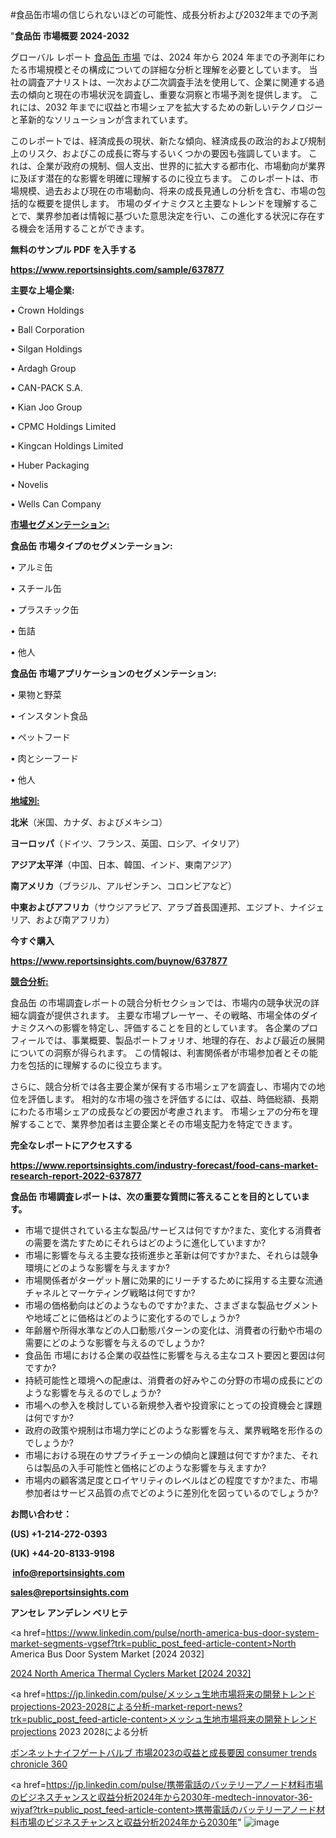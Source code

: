 #食品缶市場の信じられないほどの可能性、成長分析および2032年までの予測

"<strong>食品缶 市場概要 2024-2032</strong>

グローバル レポート <a href=https://www.reportsinsights.com/sample/637877>食品缶 市場</a> では、2024 年から 2024 年までの予測年にわたる市場規模とその構成についての詳細な分析と理解を必要としています。 当社の調査アナリストは、一次および二次調査手法を使用して、企業に関連する過去の傾向と現在の市場状況を調査し、重要な洞察と市場予測を提供します。 これには、2032 年までに収益と市場シェアを拡大​​するための新しいテクノロジーと革新的なソリューションが含まれています。

このレポートでは、経済成長の現状、新たな傾向、経済成長の政治的および規制上のリスク、およびこの成長に寄与するいくつかの要因も強調しています。 これは、企業が政府の規制、個人支出、世界的に拡大する都市化、市場動向が業界に及ぼす潜在的な影響を明確に理解するのに役立ちます。 このレポートは、市場規模、過去および現在の市場動向、将来の成長見通しの分析を含む、市場の包括的な概要を提供します。 市場のダイナミクスと主要なトレンドを理解することで、業界参加者は情報に基づいた意思決定を行い、この進化する状況に存在する機会を活用することができます。

<strong><b>無料のサンプル PDF を入手する</b></strong>

<a href=https://www.reportsinsights.com/sample/637877><strong><u>https://www.reportsinsights.com/sample/637877</u></strong></a>

<strong>主要な上場企業:</strong>

• Crown Holdings

• Ball Corporation

• Silgan Holdings

• Ardagh Group

• CAN-PACK S.A.

• Kian Joo Group

• CPMC Holdings Limited

• Kingcan Holdings Limited

• Huber Packaging

• Novelis

• Wells Can Company

<strong><u>市場セグメンテーション</u></strong><strong><u>:</u></strong>

<strong>食品缶 市場タイプのセグメンテーション:</strong>

• アルミ缶

• スチール缶

• プラスチック缶

• 缶詰

• 他人

<strong>食品缶 市場アプリケーションのセグメンテーション:</strong>

• 果物と野菜

• インスタント食品

• ペットフード

• 肉とシーフード

• 他人

<strong><u>地域別</u></strong><strong><u>:</u></strong>

<strong>北米</strong>（米国、カナダ、およびメキシコ）

<strong>ヨーロッパ</strong>（ドイツ、フランス、英国、ロシア、イタリア）

<strong>アジア太平洋</strong>（中国、日本、韓国、インド、東南アジア）

<strong>南アメリカ</strong>（ブラジル、アルゼンチン、コロンビアなど）

<strong>中東およびアフリカ</strong>（サウジアラビア、アラブ首長国連邦、エジプト、ナイジェリア、および南アフリカ）

<strong>今すぐ購入</strong>

<a href=https://www.reportsinsights.com/buynow/637877><strong><u>https://www.reportsinsights.com/buynow/637877</u></strong></a>

<strong><u>競合分析:</u></strong>

食品缶 の市場調査レポートの競合分析セクションでは、市場内の競争状況の詳細な調査が提供されます。 主要な市場プレーヤー、その戦略、市場全体のダイナミクスへの影響を特定し、評価することを目的としています。 各企業のプロフィールでは、事業概要、製品ポートフォリオ、地理的存在、および最近の展開についての洞察が得られます。 この情報は、利害関係者が市場参加者とその能力を包括的に理解するのに役立ちます。

さらに、競合分析では各主要企業が保有する市場シェアを調査し、市場内での地位を評価します。 相対的な市場の強さを評価するには、収益、時価総額、長期にわたる市場シェアの成長などの要因が考慮されます。 市場シェアの分布を理解することで、業界参加者は主要企業とその市場支配力を特定できます。

<strong>完全なレポートにアクセスする</strong>

<a href=https://www.reportsinsights.com/industry-forecast/food-cans-market-research-report-2022-637877><strong><u><b>https://www.reportsinsights.com/industry-forecast/food-cans-market-research-report-2022-637877</b></u></strong></a>

<strong><b>食品缶 市場調査レポートは、次の重要な質問に答えることを目的としています。</b></strong>
<ul>
  <li>市場で提供されている主な製品/サービスは何ですか?また、変化する消費者の需要を満たすためにそれらはどのように進化していますか?</li>
  <li>市場に影響を与える主要な技術進歩と革新は何ですか?また、それらは競争環境にどのような影響を与えますか?</li>
  <li>市場関係者がターゲット層に効果的にリーチするために採用する主要な流通チャネルとマーケティング戦略は何ですか?</li>
  <li>市場の価格動向はどのようなものですか?また、さまざまな製品セグメントや地域ごとに価格はどのように変化するのでしょうか?</li>
  <li>年齢層や所得水準などの人口動態パターンの変化は、消費者の行動や市場の需要にどのような影響を与えるのでしょうか?</li>
  <li>食品缶 市場における企業の収益性に影響を与える主なコスト要因と要因は何ですか?</li>
  <li>持続可能性と環境への配慮は、消費者の好みやこの分野の市場の成長にどのような影響を与えるのでしょうか?</li>
  <li>市場への参入を検討している新規参入者や投資家にとっての投資機会と課題は何ですか?</li>
  <li>政府の政策や規制は市場力学にどのような影響を与え、業界戦略を形作るのでしょうか?</li>
  <li>市場における現在のサプライチェーンの傾向と課題は何ですか?また、それらは製品の入手可能性と価格にどのような影響を与えますか?</li>
  <li>市場内の顧客満足度とロイヤリティのレベルはどの程度ですか?また、市場参加者はサービス品質の点でどのように差別化を図っているのでしょうか?</li>
</ul>
<strong>お問い合わせ：</strong>

<strong>(US) +1-214-272-0393</strong>

<strong>(UK) +44-20-8133-9198</strong>

<strong> </strong><a href=info@reportsinsights.com><strong><u>info@reportsinsights.com</u></strong></a>

<a href=sales@reportsinsights.com><strong><u>sales@reportsinsights.com</u></strong></a>

<strong>アンセレ アンデレン ベリヒテ</strong>

<a href=https://www.linkedin.com/pulse/north-america-bus-door-system-market-segments-vgsef?trk=public_post_feed-article-content>North America Bus Door System Market [2024 2032]</a>

<a href=https://www.linkedin.com/pulse/2024-north-america-thermal-cyclers-market-bnnyf/>2024 North America Thermal Cyclers Market [2024 2032]</a>

<a href=https://jp.linkedin.com/pulse/メッシュ生地市場将来の開発トレンドprojections-2023-2028による分析-market-report-news?trk=public_post_feed-article-content>メッシュ生地市場将来の開発トレンドprojections 2023 2028による分析</a>

<a href=https://www.linkedin.com/pulse/ボンネットナイフゲートバルブ-市場2023の収益と成長要因-consumer-trends-chronicle-360/>ボンネットナイフゲートバルブ 市場2023の収益と成長要因 consumer trends chronicle 360</a>

<a href=https://jp.linkedin.com/pulse/携帯電話のバッテリーアノード材料市場のビジネスチャンスと収益分析2024年から2030年-medtech-innovator-36-wjyaf?trk=public_post_feed-article-content>携帯電話のバッテリーアノード材料市場のビジネスチャンスと収益分析2024年から2030年</a>"
![image](https://github.com/ahaan12367/RIMarket24/assets/158471582/61767c5f-62ad-4f2c-8b6f-76bf1108dc1d)
